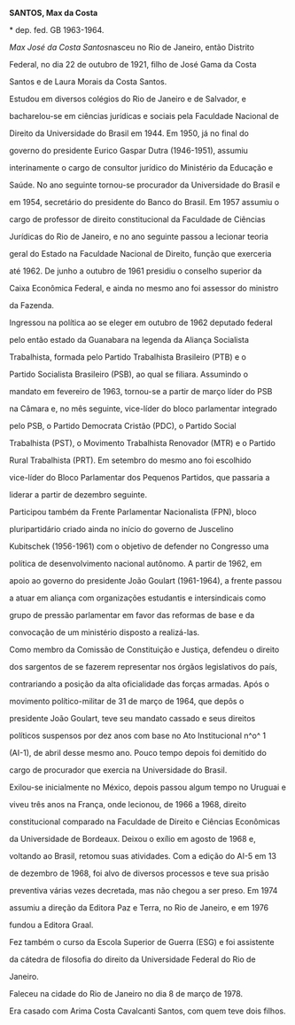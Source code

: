 **SANTOS, Max da Costa**



\* dep. fed. GB 1963-1964.



*Max José da Costa Santos*nasceu no Rio de Janeiro, então Distrito

Federal, no dia 22 de outubro de 1921, filho de José Gama da Costa

Santos e de Laura Morais da Costa Santos.



Estudou em diversos colégios do Rio de Janeiro e de Salvador, e

bacharelou-se em ciências jurídicas e sociais pela Faculdade Nacional de

Direito da Universidade do Brasil em 1944. Em 1950, já no final do

governo do presidente Eurico Gaspar Dutra (1946-1951), assumiu

interinamente o cargo de consultor jurídico do Ministério da Educação e

Saúde. No ano seguinte tornou-se procurador da Universidade do Brasil e

em 1954, secretário do presidente do Banco do Brasil. Em 1957 assumiu o

cargo de professor de direito constitucional da Faculdade de Ciências

Jurídicas do Rio de Janeiro, e no ano seguinte passou a lecionar teoria

geral do Estado na Faculdade Nacional de Direito, função que exerceria

até 1962. De junho a outubro de 1961 presidiu o conselho superior da

Caixa Econômica Federal, e ainda no mesmo ano foi assessor do ministro

da Fazenda.



Ingressou na política ao se eleger em outubro de 1962 deputado federal

pelo então estado da Guanabara na legenda da Aliança Socialista

Trabalhista, formada pelo Partido Trabalhista Brasileiro (PTB) e o

Partido Socialista Brasileiro (PSB), ao qual se filiara. Assumindo o

mandato em fevereiro de 1963, tornou-se a partir de março líder do PSB

na Câmara e, no mês seguinte, vice-líder do bloco parlamentar integrado

pelo PSB, o Partido Democrata Cristão (PDC), o Partido Social

Trabalhista (PST), o Movimento Trabalhista Renovador (MTR) e o Partido

Rural Trabalhista (PRT). Em setembro do mesmo ano foi escolhido

vice-líder do Bloco Parlamentar dos Pequenos Partidos, que passaria a

liderar a partir de dezembro seguinte.



Participou também da Frente Parlamentar Nacionalista (FPN), bloco

pluripartidário criado ainda no início do governo de Juscelino

Kubitschek (1956-1961) com o objetivo de defender no Congresso uma

política de desenvolvimento nacional autônomo. A partir de 1962, em

apoio ao governo do presidente João Goulart (1961-1964), a frente passou

a atuar em aliança com organizações estudantis e intersindicais como

grupo de pressão parlamentar em favor das reformas de base e da

convocação de um ministério disposto a realizá-las.



Como membro da Comissão de Constituição e Justiça, defendeu o direito

dos sargentos de se fazerem representar nos órgãos legislativos do país,

contrariando a posição da alta oficialidade das forças armadas. Após o

movimento político-militar de 31 de março de 1964, que depôs o

presidente João Goulart, teve seu mandato cassado e seus direitos

políticos suspensos por dez anos com base no Ato Institucional n^o^ 1

(AI-1), de abril desse mesmo ano. Pouco tempo depois foi demitido do

cargo de procurador que exercia na Universidade do Brasil.



Exilou-se inicialmente no México, depois passou algum tempo no Uruguai e

viveu três anos na França, onde lecionou, de 1966 a 1968, direito

constitucional comparado na Faculdade de Direito e Ciências Econômicas

da Universidade de Bordeaux. Deixou o exílio em agosto de 1968 e,

voltando ao Brasil, retomou suas atividades. Com a edição do AI-5 em 13

de dezembro de 1968, foi alvo de diversos processos e teve sua prisão

preventiva várias vezes decretada, mas não chegou a ser preso. Em 1974

assumiu a direção da Editora Paz e Terra, no Rio de Janeiro, e em 1976

fundou a Editora Graal.



Fez também o curso da Escola Superior de Guerra (ESG) e foi assistente

da cátedra de filosofia do direito da Universidade Federal do Rio de

Janeiro.



Faleceu na cidade do Rio de Janeiro no dia 8 de março de 1978.



Era casado com Arima Costa Cavalcanti Santos, com quem teve dois filhos.



